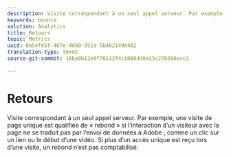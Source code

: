 ```yaml
---
description: Visite correspondant à un seul appel serveur. Par exemple, une visite de page unique est qualifiée de « rebond » si l’interaction d’un visiteur avec la page ne se traduit pas par l’envoi de données à Adobe ; comme un clic sur un lien ou le début d’une vidéo. Si plus d’un accès unique est reçu lors d’une visite, un rebond n’est pas comptabilisé.
keywords: bounce
solution: Analytics
title: Retours
topic: Metrics
uuid: 0a5efe5f-467e-4d40-951a-5b462149e482
translation-type: tm+mt
source-git-commit: 16ba0b12e0f70112f4c10804d0a13c278388ecc2

---
```



# Retours

Visite correspondant à un seul appel serveur. Par exemple, une visite de page unique est qualifiée de « rebond » si l’interaction d’un visiteur avec la page ne se traduit pas par l’envoi de données à Adobe ; comme un clic sur un lien ou le début d’une vidéo. Si plus d’un accès unique est reçu lors d’une visite, un rebond n’est pas comptabilisé.

